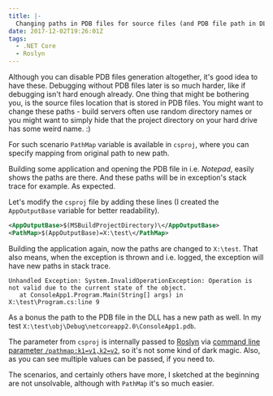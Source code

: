```yaml
---
title: |-
  Changing paths in PDB files for source files (and PDB file path in DLL as well)
date: 2017-12-02T19:26:01Z
tags:
  - .NET Core
  - Roslyn
---
```

Although you can disable PDB files generation altogether, it's good idea to have these. Debugging without PDB files later is so much harder, like if debugging isn't hard enough already. One thing that might be bothering you, is the source files location that is stored in PDB files. You might want to change these paths - build servers often use random directory names or you might want to simply hide that the project directory on your hard drive has some weird name. :)

<!-- excerpt -->

For such scenario `PathMap` variable is available in `csproj`, where you can specify mapping from original path to new path.

Building some application and opening the PDB file in i.e. _Notepad_, easily shows the paths are there. And these paths will be in exception's stack trace for example. As expected.

Let's modify the `csproj` file by adding these lines (I created the `AppOutputBase` variable for better readability).

```xml
<AppOutputBase>$(MSBuildProjectDirectory)\</AppOutputBase>
<PathMap>$(AppOutputBase)=X:\test\</PathMap>
```

Building the application again, now the paths are changed to `X:\test`. That also means, when the exception is thrown and i.e. logged, the exception will have new paths in stack trace.

```text
Unhandled Exception: System.InvalidOperationException: Operation is not valid due to the current state of the object.
   at ConsoleApp1.Program.Main(String[] args) in X:\test\Program.cs:line 9
```

As a bonus the path to the PDB file in the DLL has a new path as well. In my test `X:\test\obj\Debug\netcoreapp2.0\ConsoleApp1.pdb`.

The parameter from `csproj` is internally passed to [Roslyn][2] via [command line parameter `/pathmap:k1=v1,k2=v2`][1], so it's not some kind of dark magic. Also, as you can see multiple values can be passed, if you need to.

The scenarios, and certainly others have more, I sketched at the beginning are not unsolvable, although with `PathMap` it's so much easier.

[1]: https://github.com/dotnet/roslyn/blob/master/docs/compilers/CSharp/CommandLine.md
[2]: https://github.com/dotnet/roslyn